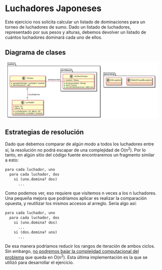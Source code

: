 # Luchadores Japoneses
Este ejercicio nos solicita calcular un listado de dominaciones para un torneo de luchadores de sumo. Dado un listado de luchadores, representado por sus pesos y alturas, debemos devolver un listado de cuántos luchadores dominará cada uno de ellos.

## Diagrama de clases

![diagrama](diagrama.png)

## Estrategias de resolución
Dado que debemos comparar de algún modo a todos los luchadores entre sí, la resolución no podrá escapar de una complejidad de O(n<sup>2</sup>). Por lo tanto, en algún sitio del código fuente encontraremos un fragmento similar a esto:

```
para cada luchador, uno
  para cada luchador, dos
    si (uno.domina? dos)
      ...
```

Como podemos ver, eso requiere que visitemos n veces a los n luchadores. Una pequeña mejora que podríamos aplicar es realizar la comparación opuesta, y reutilizar los mismos accesos al arreglo. Sería algo así:

```
para cada luchador, uno
  para cada luchador, dos
    si (uno.domina? dos)
      ...
    si (dos.domina? uno)
      ...
```

De esa manera podríamos reducir los rangos de iteración de ambos ciclos. Sin embargo, [no podremos bajar la complejidad computacional del problema](https://stackoverflow.com/questions/22676911/time-complexity-of-comparing-the-elements-in-the-same-array-to-each-other-only-o) que queda en O(n<sup>2</sup>). Esta última implementación es la que se utilizó para desarrollar el ejercicio.
